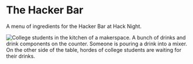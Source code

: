 # The Hacker Bar

A menu of ingredients for the Hacker Bar at Hack Night.

![College students in the kitchen of a makerspace. A bunch of drinks and drink components on the counter. Someone is pouring a drink into a mixer. On the other side of the table, hordes of college students are waiting for their drinks.](https://github.com/purduehackers/drinks/assets/14811170/3c71aa27-a46c-422f-9fa8-642cbdc920eb)
